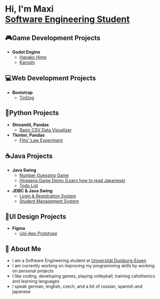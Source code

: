 # Hi, I'm Maxi <br/><a href="https://github.com/maxe04">Software Engineering Student</a>

## 🎮Game Development Projects

- **Godot Engine**
  - [Hanako Hime](https://github.com/maxe04/Hanako-Hime)
  - [Karoshi](https://github.com/maxe04/karoshi)

## 💻Web Development Projects

- **Bootstrap**
  - [TinDog](https://github.com/maxe04/TinDog)

## 🐍Python Projects

- **Streamlit, Pandas**
  - [Basic CSV Data Visualizer](https://github.com/maxe04/CSVDataVisualizer)
- **Tkinter, Pandas**
  - [Fitts' Law Experiment](https://github.com/maxe04/FittsLaw)
    


## ☕Java Projects

- **Java Swing**
  - [Number Guessing Game](https://github.com/maxe04/Guess-The-Number)
  - [Hiragana Game Demo (Learn how to read Japanese)](https://github.com/maxe04/Hiragana-Game)
  - [Todo List](https://github.com/maxe04/Todo-List)
- **JDBC & Java Swing**
  - [Login & Registration System](https://github.com/maxe04/Login-System)
  - [Student Management System](https://github.com/maxe04/Student-Mangement-System)

## 📱UI Design Projects

- **Figma**
  - [Uni-App Prototype](https://github.com/maxe04/uni-app-prototype)



## 💬 About Me

- I am a Software Engineering student at <a href = "https://www.uni-due.de/">Universität Duisburg-Essen</a>
- I am currently working on improving my programming skills by working on personal projects
- I like coding, developing games, playing volleyball, training calisthenics and learning languages
- I speak german, english, czech, and a bit of russian, spanish and japanese


